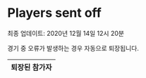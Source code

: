 # Players sent off
최종 업데이트: 2020년 12월 14일 12시 20분


경기 중 오류가 발생하는 경우 자동으로 퇴장됩니다.


| 퇴장된 참가자 |
|:---:|